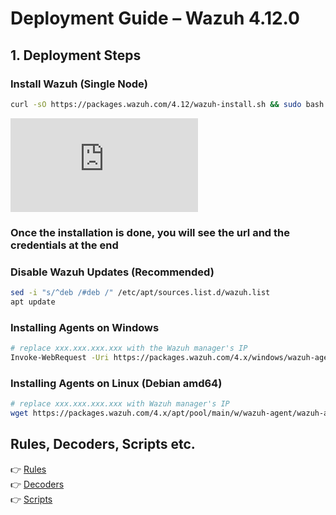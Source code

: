 # Deployment Guide – Wazuh 4.12.0

## 1. Deployment Steps
### Install Wazuh (Single Node)
```bash
curl -sO https://packages.wazuh.com/4.12/wazuh-install.sh && sudo bash ./wazuh-install.sh -a
```
![wazuh official guide](https://documentation.wazuh.com/current/quickstart.html)
### Once the installation is done, you will see the url and the credentials at the end


### Disable Wazuh Updates (Recommended)
```bash
sed -i "s/^deb /#deb /" /etc/apt/sources.list.d/wazuh.list
apt update
```

### Installing Agents on Windows
```bash
# replace xxx.xxx.xxx.xxx with the Wazuh manager's IP
Invoke-WebRequest -Uri https://packages.wazuh.com/4.x/windows/wazuh-agent-4.12.0-1.msi -OutFile $env:tmp\wazuh-agent; msiexec.exe /i $env:tmp\wazuh-agent /q WAZUH_MANAGER='xxx.xxx.xxx.xxx' 
```

### Installing Agents on Linux (Debian amd64)
```bash
# replace xxx.xxx.xxx.xxx with Wazuh manager's IP
wget https://packages.wazuh.com/4.x/apt/pool/main/w/wazuh-agent/wazuh-agent_4.12.0-1_amd64.deb && sudo WAZUH_MANAGER='xxx.xxx.xxx.xxx' dpkg -i ./wazuh-agent_4.12.0-1_amd64.deb
```
## Rules, Decoders, Scripts etc. 
👉 [Rules](docs/Rules.md) <br>
👉 [Decoders](docs/Decoders.md) <br>
👉 [Scripts](docs/Scripts.md)